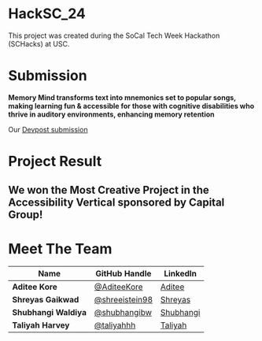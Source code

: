 # HackSC_24

This project was created during the SoCal Tech Week Hackathon (SCHacks) at USC. 

# Submission

**Memory Mind transforms text into mnemonics set to popular songs, making learning fun & accessible for those with cognitive disabilities who thrive in auditory environments, enhancing memory retention**

Our [Devpost submission](https://devpost.com/software/memory-mind?_gl=1*s20to2*_gcl_au*NDA5MzA5MjQ4LjE3NDgyMTI2OTU.*_ga*OTk0MzM4MTY5LjE3NDgyMTI2OTY.*_ga_0YHJK3Y10M*czE3NDgyMTk0NDgkbzIkZzEkdDE3NDgyMTk2MjMkajAkbDAkaDA)

# Project Result

## We won the Most Creative Project in the Accessibility Vertical sponsored by Capital Group!

# Meet The Team

| Name               | GitHub Handle                | LinkedIn                                   |
| ------------------ | ---------------------------- | ---------------------------------------------- |
| **Aditee Kore**   | [@AditeeKore](https://github.com/AditeeKore) | [Aditee](https://www.linkedin.com/in/aditee-kore/) |
| **Shreyas Gaikwad**      | [@shreeistein98](https://github.com/shreeistein98) | [Shreyas](https://www.linkedin.com/in/shreyas-gaikwad98/) |
| **Shubhangi Waldiya** | [@shubhangibw](https://github.com/shubhangibw) | [Shubhangi](https://www.linkedin.com/in/shubhangiwaldiya/) |
| **Taliyah Harvey** | [@taliyahhh](https://github.com/taliyahhh) | [Taliyah](https://www.linkedin.com/in/taliyah-harvey/) |




